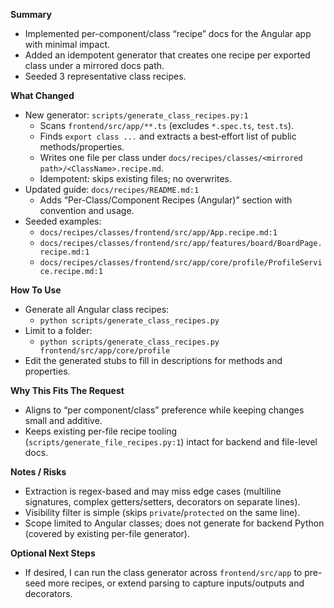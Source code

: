 **Summary**
- Implemented per-component/class “recipe” docs for the Angular app with minimal impact.
- Added an idempotent generator that creates one recipe per exported class under a mirrored docs path.
- Seeded 3 representative class recipes.

**What Changed**
- New generator: `scripts/generate_class_recipes.py:1`
  - Scans `frontend/src/app/**.ts` (excludes `*.spec.ts`, `test.ts`).
  - Finds `export class ...` and extracts a best‑effort list of public methods/properties.
  - Writes one file per class under `docs/recipes/classes/<mirrored path>/<ClassName>.recipe.md`.
  - Idempotent: skips existing files; no overwrites.
- Updated guide: `docs/recipes/README.md:1`
  - Adds “Per-Class/Component Recipes (Angular)” section with convention and usage.
- Seeded examples:
  - `docs/recipes/classes/frontend/src/app/App.recipe.md:1`
  - `docs/recipes/classes/frontend/src/app/features/board/BoardPage.recipe.md:1`
  - `docs/recipes/classes/frontend/src/app/core/profile/ProfileService.recipe.md:1`

**How To Use**
- Generate all Angular class recipes:
  - `python scripts/generate_class_recipes.py`
- Limit to a folder:
  - `python scripts/generate_class_recipes.py frontend/src/app/core/profile`
- Edit the generated stubs to fill in descriptions for methods and properties.

**Why This Fits The Request**
- Aligns to “per component/class” preference while keeping changes small and additive.
- Keeps existing per-file recipe tooling (`scripts/generate_file_recipes.py:1`) intact for backend and file-level docs.

**Notes / Risks**
- Extraction is regex-based and may miss edge cases (multiline signatures, complex getters/setters, decorators on separate lines).
- Visibility filter is simple (skips `private`/`protected` on the same line).
- Scope limited to Angular classes; does not generate for backend Python (covered by existing per-file generator).

**Optional Next Steps**
- If desired, I can run the class generator across `frontend/src/app` to pre-seed more recipes, or extend parsing to capture inputs/outputs and decorators.
